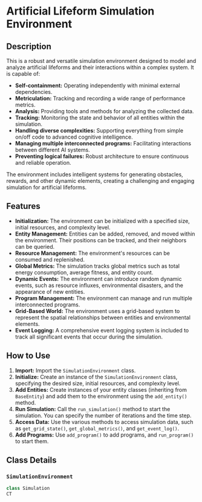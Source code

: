 # Artificial Lifeform Simulation Environment

## Description

This is a robust and versatile simulation environment designed to model and analyze artificial lifeforms and their interactions within a complex system. It is capable of:

* **Self-containment:** Operating independently with minimal external dependencies.
* **Metriculation:** Tracking and recording a wide range of performance metrics.
* **Analysis:** Providing tools and methods for analyzing the collected data.
* **Tracking:** Monitoring the state and behavior of all entities within the simulation.
* **Handling diverse complexities:** Supporting everything from simple on/off code to advanced cognitive intelligence.
* **Managing multiple interconnected programs:** Facilitating interactions between different AI systems.
* **Preventing logical failures:** Robust architecture to ensure continuous and reliable operation.

The environment includes intelligent systems for generating obstacles, rewards, and other dynamic elements, creating a challenging and engaging simulation for artificial lifeforms.

## Features

* **Initialization:** The environment can be initialized with a specified size, initial resources, and complexity level.
* **Entity Management:** Entities can be added, removed, and moved within the environment. Their positions can be tracked, and their neighbors can be queried.
* **Resource Management:** The environment's resources can be consumed and replenished.
* **Global Metrics:** The simulation tracks global metrics such as total energy consumption, average fitness, and entity count.
* **Dynamic Events:** The environment can introduce random dynamic events, such as resource influxes, environmental disasters, and the appearance of new entities.
* **Program Management:** The environment can manage and run multiple interconnected programs.
* **Grid-Based World:** The environment uses a grid-based system to represent the spatial relationships between entities and environmental elements.
* **Event Logging:** A comprehensive event logging system is included to track all significant events that occur during the simulation.

## How to Use

1.  **Import:** Import the `SimulationEnvironment` class.
2.  **Initialize:** Create an instance of the `SimulationEnvironment` class, specifying the desired size, initial resources, and complexity level.
3.  **Add Entities:** Create instances of your entity classes (inheriting from `BaseEntity`) and add them to the environment using the `add_entity()` method.
4.  **Run Simulation:** Call the `run_simulation()` method to start the simulation. You can specify the number of iterations and the time step.
5.  **Access Data:** Use the various methods to access simulation data, such as `get_grid_state()`, `get_global_metrics()`, and `get_event_log()`.
6.  **Add Programs:** Use `add_program()` to add programs, and `run_program()` to start them.

## Class Details

### `SimulationEnvironment`

```python
class Simulation
CT